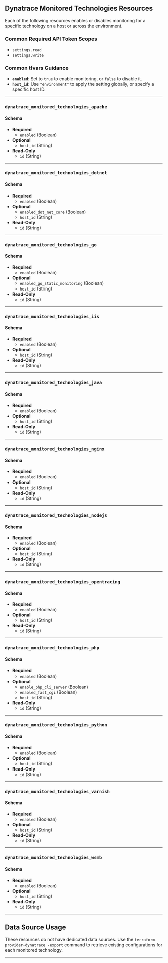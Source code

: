 

## Dynatrace Monitored Technologies Resources

Each of the following resources enables or disables monitoring for a specific technology on a host or across the environment.

### Common Required API Token Scopes
- `settings.read`
- `settings.write`

### Common tfvars Guidance
- **`enabled`**: Set to `true` to enable monitoring, or `false` to disable it.
- **`host_id`**: Use `"environment"` to apply the setting globally, or specify a specific host ID.

---

### `dynatrace_monitored_technologies_apache`

#### Schema

- **Required**
  - `enabled` (Boolean)
- **Optional**
  - `host_id` (String)
- **Read-Only**
  - `id` (String)

---

### `dynatrace_monitored_technologies_dotnet`

#### Schema

- **Required**
  - `enabled` (Boolean)
- **Optional**
  - `enabled_dot_net_core` (Boolean)
  - `host_id` (String)
- **Read-Only**
  - `id` (String)

---

### `dynatrace_monitored_technologies_go`

#### Schema

- **Required**
  - `enabled` (Boolean)
- **Optional**
  - `enabled_go_static_monitoring` (Boolean)
  - `host_id` (String)
- **Read-Only**
  - `id` (String)

---

### `dynatrace_monitored_technologies_iis`

#### Schema

- **Required**
  - `enabled` (Boolean)
- **Optional**
  - `host_id` (String)
- **Read-Only**
  - `id` (String)

---

### `dynatrace_monitored_technologies_java`

#### Schema

- **Required**
  - `enabled` (Boolean)
- **Optional**
  - `host_id` (String)
- **Read-Only**
  - `id` (String)

---

### `dynatrace_monitored_technologies_nginx`

#### Schema

- **Required**
  - `enabled` (Boolean)
- **Optional**
  - `host_id` (String)
- **Read-Only**
  - `id` (String)

---

### `dynatrace_monitored_technologies_nodejs`

#### Schema

- **Required**
  - `enabled` (Boolean)
- **Optional**
  - `host_id` (String)
- **Read-Only**
  - `id` (String)

---

### `dynatrace_monitored_technologies_opentracing`

#### Schema

- **Required**
  - `enabled` (Boolean)
- **Optional**
  - `host_id` (String)
- **Read-Only**
  - `id` (String)

---

### `dynatrace_monitored_technologies_php`

#### Schema

- **Required**
  - `enabled` (Boolean)
- **Optional**
  - `enable_php_cli_server` (Boolean)
  - `enabled_fast_cgi` (Boolean)
  - `host_id` (String)
- **Read-Only**
  - `id` (String)

---

### `dynatrace_monitored_technologies_python`

#### Schema

- **Required**
  - `enabled` (Boolean)
- **Optional**
  - `host_id` (String)
- **Read-Only**
  - `id` (String)

---

### `dynatrace_monitored_technologies_varnish`

#### Schema

- **Required**
  - `enabled` (Boolean)
- **Optional**
  - `host_id` (String)
- **Read-Only**
  - `id` (String)

---

### `dynatrace_monitored_technologies_wsmb`

#### Schema

- **Required**
  - `enabled` (Boolean)
- **Optional**
  - `host_id` (String)
- **Read-Only**
  - `id` (String)

---

## Data Source Usage

These resources do not have dedicated data sources. Use the `terraform-provider-dynatrace -export` command to retrieve existing configurations for each monitored technology.

---
